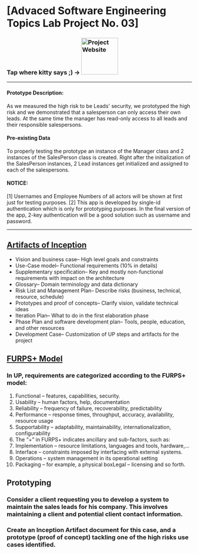# [Advaced Software Engineering Topics Lab Project No. 03] 
### Tap where kitty says ;) -> <a href="https://www.anooshe.myweb.cs.uwindsor.ca/"><img src="https://media.giphy.com/media/7Tie4mXtT5yOhhDCf9/giphy.gif" alt="Project Website" title="Project Website Button" width="100"/></a>

---
#### Prototype Description:
As we measured the high risk to be Leads' security, we prototyped the high risk and we demonstrated that a salesperson can only access their own leads. At the same time the manager has read-only access to all leads and their responsible salespersons.
#### Pre-existing Data
To properly testing the prototype an instance of the Manager class and 2 instances of the SalesPerson class is created.
Right after the initialization of the SalesPerson instances, 2 Lead instances get initialized and assigned to each of the salespersons.
#### NOTICE:
[1] Usernames and Employee Numbers of all actors will be shown at first just for testing purposes.
[2] This app is developed by single-id authentication which is only for prototyping purposes. In the final version of the app, 2-key authentication will be a good solution such as username and password.

---
## [Artifacts of Inception](https://www.anooshe.myweb.cs.uwindsor.ca/artifacts-of-inception/)
+ Vision and business case– High level goals and constraints
+ Use-Case model– Functional requirements (10% in details)
+ Supplementary specification– Key and mostly non-functional requirements with impact on the architecture
+ Glossary– Domain terminology and data dictionary
+ Risk List and Management Plan– Describe risks (business, technical, resource, schedule)
+ Prototypes and proof of concepts– Clarify vision, validate technical ideas
+ Iteration Plan– What to do in the first elaboration phase
+ Phase Plan and software development plan– Tools, people, education, and other resources
+ Development Case– Customization of UP steps and artifacts for the project 

## [FURPS+ Model](https://www.anooshe.myweb.cs.uwindsor.ca/?p=38)
### In UP, requirements are categorized according to the FURPS+ model:
1. Functional – features, capabilities, security.
2. Usability – human factors, help, documentation
3. Reliability – frequency of failure, recoverability, predictability
4. Performance – response times, throughput, accuracy, availability, resource usage
5. Supportability – adaptability, maintainability, internationalization, configurability
6. The “+” in FURPS+ indicates ancillary and sub-factors, such as:
7. Implementation – resource limitations, languages and tools, hardware,…
8. Interface – constraints imposed by interfacing with external systems.
9. Operations – system management in its operational setting
10. Packaging – for example, a physical boxLegal – licensing and so forth.

## Prototyping
### Consider a client requesting you to develop a system to maintain the sales leads for his company. This involves maintaining a client and potential client contact information. 
### Create an Inception Artifact document for this case, and a prototype (proof of concept) tackling one of the high risks use cases identified.
